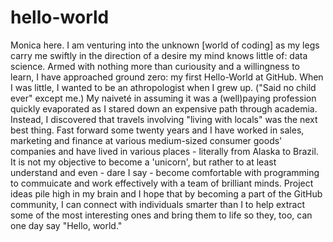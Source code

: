 # hello-world
Monica here.
I am venturing into the unknown [world of coding] as my legs carry me swiftly in the direction of a desire my mind knows little of: data science.  Armed with nothing more than curiousity and a willingness to learn, I have approached ground zero: my first Hello-World at GitHub.
When I was little, I wanted to be an athropologist when I grew up. ("Said no child ever" except me.)  My naiveté in assuming it was a (well)paying profession quickly evaporated as I stared down an expensive path through academia.  Instead, I discovered that travels involving "living with locals" was the next best thing.  Fast forward some twenty years and I have worked in sales, marketing and finance at various medium-sized consumer goods' companies and have lived in various places - literally from Alaska to Brazil.
It is not my objective to become a 'unicorn',  but rather to at least understand and even - dare I say - become comfortable with  programming to commuicate and work effectively with a team of brilliant minds.
Project ideas pile high in my brain and I hope that by becoming a part of the GitHub community, I can connect with individuals smarter than I to help extract some of the most interesting ones and bring them to life so they, too, can one day say "Hello, world."
